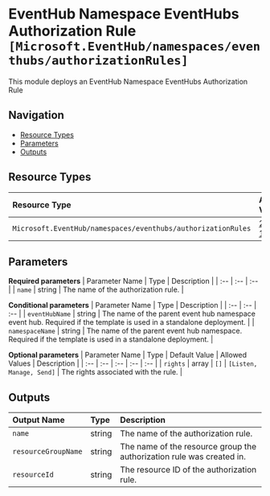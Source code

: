 # EventHub Namespace EventHubs Authorization Rule `[Microsoft.EventHub/namespaces/eventhubs/authorizationRules]`

This module deploys an EventHub Namespace EventHubs Authorization Rule

## Navigation

- [Resource Types](#Resource-Types)
- [Parameters](#Parameters)
- [Outputs](#Outputs)

## Resource Types

| Resource Type | API Version |
| :-- | :-- |
| `Microsoft.EventHub/namespaces/eventhubs/authorizationRules` | [2021-11-01](https://docs.microsoft.com/en-us/azure/templates/Microsoft.EventHub/2021-11-01/namespaces/eventhubs/authorizationRules) |

## Parameters

**Required parameters**
| Parameter Name | Type | Description |
| :-- | :-- | :-- |
| `name` | string | The name of the authorization rule. |

**Conditional parameters**
| Parameter Name | Type | Description |
| :-- | :-- | :-- |
| `eventHubName` | string | The name of the parent event hub namespace event hub. Required if the template is used in a standalone deployment. |
| `namespaceName` | string | The name of the parent event hub namespace. Required if the template is used in a standalone deployment. |

**Optional parameters**
| Parameter Name | Type | Default Value | Allowed Values | Description |
| :-- | :-- | :-- | :-- | :-- |
| `rights` | array | `[]` | `[Listen, Manage, Send]` | The rights associated with the rule. |


## Outputs

| Output Name | Type | Description |
| :-- | :-- | :-- |
| `name` | string | The name of the authorization rule. |
| `resourceGroupName` | string | The name of the resource group the authorization rule was created in. |
| `resourceId` | string | The resource ID of the authorization rule. |
